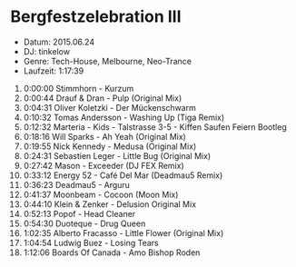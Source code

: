 # Bergfestzelebration III

* Datum: 2015.06.24
* DJ: tinkelow
* Genre: Tech-House, Melbourne, Neo-Trance
* Laufzeit: 1:17:39

1.  0:00:00 Stimmhorn - Kurzum
2.  0:00:44 Drauf & Dran - Pulp (Original Mix)
3.  0:04:31 Oliver Koletzki - Der Mückenschwarm
4.  0:10:32 Tomas Andersson - Washing Up (Tiga Remix)
5.  0:12:32 Marteria - Kids - Talstrasse 3-5 - Kiffen Saufen Feiern Bootleg
6.  0:18:16 Will Sparks - Ah Yeah (Original Mix)
7.  0:19:55 Nick Kennedy - Medusa (Original Mix)
8.  0:24:31 Sebastien Leger - Little Bug (Original Mix)
9.  0:27:42 Mason - Exceeder (DJ FEX Remix)
10. 0:33:12 Energy 52 - Café Del Mar (Deadmau5 Remix)
11. 0:36:23 Deadmau5 - Arguru
12. 0:41:37 Moonbeam - Cocoon (Moon Mix)
13. 0:44:10 Klein & Zenker - Delusion Original Mix
14. 0:52:13 Popof - Head Cleaner
15. 0:54:30 Duoteque - Drug Queen
16. 1:02:35 Alberto Fracasso - Little Flower (Original Mix)
17. 1:04:54 Ludwig Buez - Losing Tears
18. 1:12:06 Boards Of Canada - Amo Bishop Roden
